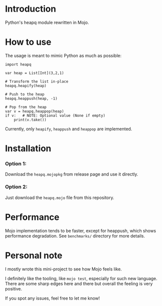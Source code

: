 # Introduction
Python's heapq module rewritten in Mojo.

# How to use
The usage is meant to mimic Python as much as possible:

```mojo
import heapq

var heap = List[Int](3,2,1)

# Transform the list in-place
heapq.heapify(heap)

# Push to the heap
heapq.heappush(heap, -1)

# Pop from the heap 
var v = heapq.heappop(heap)
if v:   # NOTE: Optional value (None if empty)
    print(v.take())
```

Currently, only `heapify`, `heappush` and `heappop` are implemented.

# Installation
 
### Option 1:
Download the `heapq.mojopkg` from release page and use it directly.

### Option 2:
Just download the `heapq.mojo` file from this repository.

# Performance
Mojo implementation tends to be faster, except for heappush, which shows performance degradation. See `benchmarks/` directory for more details.

# Personal note
I mostly wrote this mini-project to see how Mojo feels like.

I definitely like the tooling, like `mojo test`, especially for such new language. There are some sharp edges here and there but overall the feeling is very positive.

If you spot any issues, feel free to let me know!
